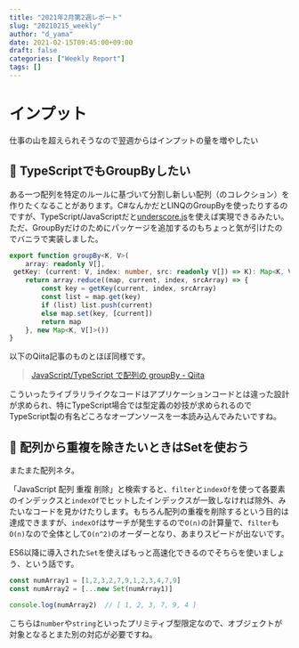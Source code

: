 ```yaml
---
title: "2021年2月第2週レポート"
slug: "20210215_weekly"
author: "d_yama"
date: 2021-02-15T09:45:00+09:00
draft: false
categories: ["Weekly Report"]
tags: []
---
```


# インプット

仕事の山を超えられそうなので翌週からはインプットの量を増やしたい

## 📝 TypeScriptでもGroupByしたい

ある一つ配列を特定のルールに基づいて分割し新しい配列（のコレクション）を作りたくなることがあります。C#なんかだとLINQのGroupByを使ったりするのですが、TypeScript/JavaScriptだと[underscore.js](https://underscorejs.org/)を使えば実現できるみたい。ただ、GroupByだけのためにパッケージを追加するのもちょっと気が引けたのでバニラで実装しました。

```typescript
export function groupBy<K, V>(  
    array: readonly V[],  
 getKey: (current: V, index: number, src: readonly V[]) => K): Map<K, V[]> {  
    return array.reduce((map, current, index, srcArray) => {  
        const key = getKey(current, index, srcArray)  
        const list = map.get(key)  
        if (list) list.push(current)  
        else map.set(key, [current])  
        return map  
    }, new Map<K, V[]>())  
}
```

以下のQiita記事のものとほぼ同様です。

> [JavaScript/TypeScript で配列の groupBy - Qiita](https://qiita.com/nagtkk/items/e1cc3f929b61b1882bd1)

こういったライブラリライクなコードはアプリケーションコードとは違った設計が求められ、特にTypeScript場合では型定義の妙技が求められるのでTypeScript製の有名どころなオープンソースを一本読み込んでみたいですね。

## 📝 配列から重複を除きたいときはSetを使おう

またまた配列ネタ。

「JavaScript 配列 重複 削除」と検索すると、`filter`と`indexOf`を使って各要素のインデックスと`indexOf`でヒットしたインデックスが一致しなければ除外、みたいなコードを見かけたりします。もちろん配列の重複を削除するという目的は達成できますが、`indexOf`はサーチが発生するので`O(n)`の計算量で、`filter`も`O(n)`なので全体として`O(n^2)`のオーダーとなり、あまりスピードが出ないです。

ES6以降に導入された`Set`を使えばもっと高速化できるのでそちらを使いましょう、という話です。

```typescript
const numArray1 = [1,2,3,2,7,9,1,2,3,4,7,9]  
const numArray2 = [...new Set(numArray1)]  

console.log(numArray2)	// [ 1, 2, 3, 7, 9, 4 ]
```

こちらは`number`や`string`といったプリミティブ型限定なので、オブジェクトが対象となるとまた別の対応が必要ですね。